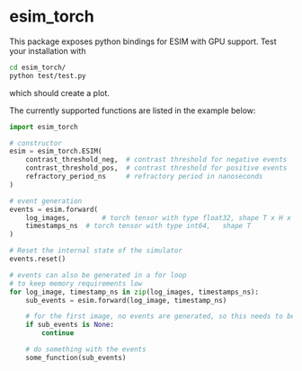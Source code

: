 # esim\_torch

This package exposes python bindings for ESIM with GPU support. 
Test your installation with 

```bash
cd esim_torch/
python test/test.py
```

which should create a plot. 

The currently supported functions are listed in the example below:
```python
import esim_torch

# constructor
esim = esim_torch.ESIM(
    contrast_threshold_neg,  # contrast threshold for negative events
    contrast_threshold_pos,  # contrast threshold for positive events
    refractory_period_ns     # refractory period in nanoseconds
)

# event generation
events = esim.forward(
    log_images,        # torch tensor with type float32, shape T x H x W
    timestamps_ns  # torch tensor with type int64,   shape T 
)

# Reset the internal state of the simulator
events.reset()

# events can also be generated in a for loop 
# to keep memory requirements low
for log_image, timestamp_ns in zip(log_images, timestamps_ns):
    sub_events = esim.forward(log_image, timestamp_ns)

    # for the first image, no events are generated, so this needs to be skipped
    if sub_events is None:
        continue

    # do something with the events
    some_function(sub_events)

```
